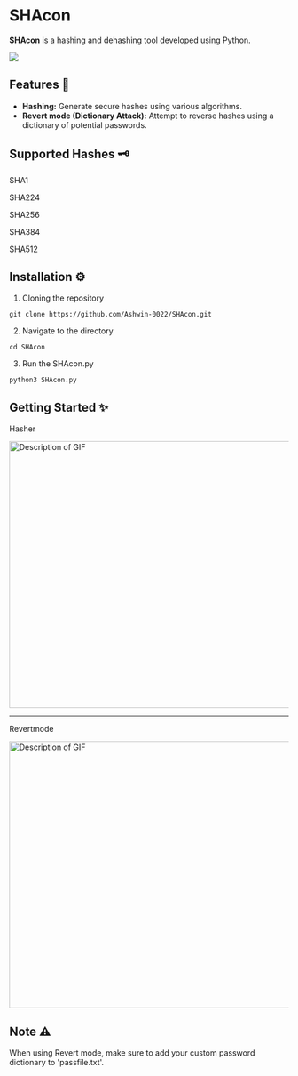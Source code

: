 # SHAcon

**SHAcon** is a hashing and dehashing tool developed using Python.

<img src="https://github.com/user-attachments/assets/af06b5fb-17d0-4479-93e1-656605811090"/> 


## Features 🚀

- **Hashing:** Generate secure hashes using various algorithms.
- **Revert mode (Dictionary Attack):** Attempt to reverse hashes using a dictionary of potential passwords.

## Supported Hashes 🗝️
SHA1

SHA224

SHA256

SHA384

SHA512

## Installation ⚙️

1. Cloning the repository
```git
git clone https://github.com/Ashwin-0022/SHAcon.git
```

2. Navigate to the directory
```cd
cd SHAcon
```

3. Run the SHAcon.py
```run
python3 SHAcon.py
```

## Getting Started ✨ 

Hasher

<img src="https://github.com/user-attachments/assets/3c99f2ca-27ab-4b3e-9af2-90574f46a8f1" width="854" height="480" alt="Description of GIF"/>

<hr>

Revertmode

<img src="https://github.com/user-attachments/assets/b179b761-089e-4d44-ad92-ab7e535084ab" width="854" height="480" alt="Description of GIF"/>

## Note ⚠️

When using Revert mode, make sure to add your custom password dictionary to 'passfile.txt'.

